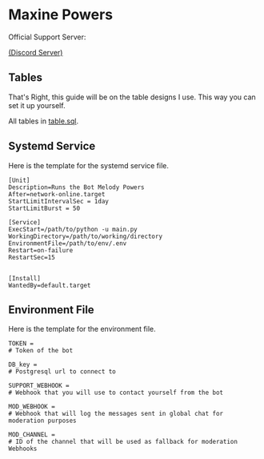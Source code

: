 # Maxine Powers

Official Support Server:

[(Discord Server)](https://discord.gg/BDZBRbxRGt)

## Tables

That's Right, this guide will be on the table designs I use.
This way you can set it up yourself.

All tables in [table.sql](table.sql).

## Systemd Service

Here is the template for the systemd service file.

```
[Unit]
Description=Runs the Bot Melody Powers
After=network-online.target
StartLimitIntervalSec = 1day
StartLimitBurst = 50

[Service]
ExecStart=/path/to/python -u main.py
WorkingDirectory=/path/to/working/directory
EnvironmentFile=/path/to/env/.env
Restart=on-failure
RestartSec=15


[Install]
WantedBy=default.target
```

## Environment File

Here is the template for the environment file.

```env
TOKEN = 
# Token of the bot

DB_key = 
# Postgresql url to connect to

SUPPORT_WEBHOOK = 
# Webhook that you will use to contact yourself from the bot

MOD_WEBHOOK = 
# Webhook that will log the messages sent in global chat for moderation purposes

MOD_CHANNEL =
# ID of the channel that will be used as fallback for moderation Webhooks

```

